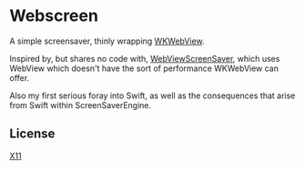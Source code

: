 # Webscreen

A simple screensaver, thinly wrapping [WKWebView][].

Inspired by, but shares no code with, [WebViewScreenSaver][], which uses
WebView which doesn't have the sort of performance WKWebView can offer.

Also my first serious foray into Swift, as well as the consequences that
arise from Swift within ScreenSaverEngine.

[WKWebView]: https://developer.apple.com/documentation/webkit/wkwebview
[WebViewScreenSaver]: https://github.com/liquidx/webviewscreensaver

## License

[X11](./LICENSE.txt)
